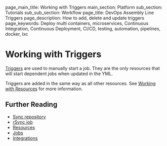 page_main_title: Working with Triggers
main_section: Platform
sub_section: Tutorials
sub_sub_section: Workflow
page_title: DevOps Assembly Line Triggers
page_description: How to add, delete and update triggers
page_keywords: Deploy multi containers, microservices, Continuous Integration, Continuous Deployment, CI/CD, testing, automation, pipelines, docker, lxc

# Working with Triggers

[Triggers](/platform/workflow/trigger/overview/) are used to manually start a job. They are the only resources that will start dependent jobs when updated in the YML.

Triggers are added in the same way as all other resources.  See [Working with Resources](/platform/tutorial/workflow/crud-resource) for more information.

## Further Reading
* [Sync repository](/platform/workflow/resource/syncrepo/)
* [rSync job](/platform/workflow/job/rsync/)
* [Resources](/platform/workflow/resource/overview)
* [Jobs](/platform/workflow/job/overview)
* [Integrations](/platform/integration/overview)
